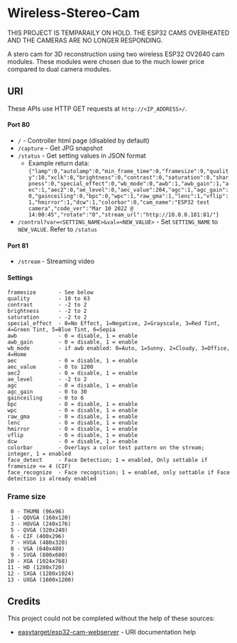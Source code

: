 # Wireless-Stereo-Cam
THIS PROJECT IS TEMPARAILY ON HOLD. THE ESP32 CAMS OVERHEATED AND THE CAMERAS ARE NO LONGER RESPONDING.

A stero cam for 3D reconstruction using two wireless ESP32 OV2640 cam modules. These modules were chosen due to the much lower price compared to dual camera modules.



## URI
These APIs use HTTP GET requests at `http://<IP_ADDRESS>/`.

#### Port 80
* `/` - Controller html page (disabled by default)
* `/capture` - Get JPG snapshot
* `/status` - Get setting values in JSON format
  * Example return data:
 `{"lamp":0,"autolamp":0,"min_frame_time":0,"framesize":9,"quality":10,"xclk":8,"brightness":0,"contrast":0,"saturation":0,"sharpness":0,"special_effect":0,"wb_mode":0,"awb":1,"awb_gain":1,"aec":1,"aec2":0,"ae_level":0,"aec_value":204,"agc":1,"agc_gain":0,"gainceiling":0,"bpc":0,"wpc":1,"raw_gma":1,"lenc":1,"vflip":1,"hmirror":1,"dcw":1,"colorbar":0,"cam_name":"ESP32 test camera","code_ver":"Mar 10 2022 @ 14:00:45","rotate":"0","stream_url":"http://10.0.0.181:81/"}`
* `/control?var=<SETTING_NAME>&val=<NEW_VALUE>` - Set `SETTING_NAME` to `NEW_VALUE`. Refer to `/status`

#### Port 81
* `/stream` - Streaming video

#### Settings
```
framesize       - See below
quality         - 10 to 63
contrast        - -2 to 2
brightness      - -2 to 2
saturation      - -2 to 2
special_effect  - 0=No Effect, 1=Negative, 2=Grayscale, 3=Red Tint, 4=Green Tint, 5=Blue Tint, 6=Sepia
awb             - 0 = disable, 1 = enable
awb_gain        - 0 = disable, 1 = enable
wb_mode         - if awb enabled: 0=Auto, 1=Sunny, 2=Cloudy, 3=Office, 4=Home
aec             - 0 = disable, 1 = enable
aec_value       - 0 to 1200
aec2            - 0 = disable, 1 = enable
ae_level        - -2 to 2
agc             - 0 = disable, 1 = enable
agc_gain        - 0 to 30
gainceiling     - 0 to 6
bpc             - 0 = disable, 1 = enable
wpc             - 0 = disable, 1 = enable
raw_gma         - 0 = disable, 1 = enable
lenc            - 0 = disable, 1 = enable
hmirror         - 0 = disable, 1 = enable
vflip           - 0 = disable, 1 = enable
dcw             - 0 = disable, 1 = enable
colorbar        - Overlays a color test pattern on the stream; integer, 1 = enabled
face_detect     - Face Detection; 1 = enabled, Only settable if framesize <= 4 (CIF)
face_recognize  - Face recognition; 1 = enabled, only settable if Face detection is already enabled
```


### Frame size
```
 0 - THUMB (96x96)
 1 - QQVGA (160x120)
 3 - HQVGA (240x176)
 5 - QVGA (320x240)
 6 - CIF (400x296)
 7 - HVGA (480x320)
 8 - VGA (640x480)
 9 - SVGA (800x600)
10 - XGA (1024x768)
11 - HD (1280x720)
12 - SXGA (1280x1024)
13 - UXGA (1600x1200)
```



## Credits
This project could not be completed without the help of these sources:
* [easytarget/esp32-cam-webserver](https://github.com/easytarget/esp32-cam-webserver/blob/master/API.md) - URI documentation help
